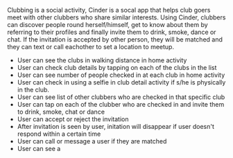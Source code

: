 

Clubbing is a social activity, Cinder is a socal app that helps club goers meet with other clubbers who share similar 
interests. Using Cinder, clubbers can discover people round herself/himself, get to know about them by referring to 
their profiles and finally invite them to drink, smoke, dance or chat. If the invitation is accepted by other person,
they will be matched and they can text or call eachother to set a location to meetup. 

- User can see the clubs in walking distance in home activity
- User can check club details by tapping on each of the clubs in the list
- User can see number of people checked in at each club in home activity
- User can check in using a selfie in club detail activity if s/he is physically in the club.
- User can see list of other clubbers who are checked in that specific club
- User can tap on each of the clubber who are checked in and invite them to drink, smoke, chat or dance
- User can accept or reject the invitation
- After invitation is seen by user, initation will disappear if user doesn't respond within a certain time
- User can call or message a user if they are matched
- User can see a



